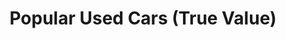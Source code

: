 ---
title: "Popular Used Cars (True Value)"
url: /kalpetta/popular-used-cars-true-value/
shop: Autohaus
---